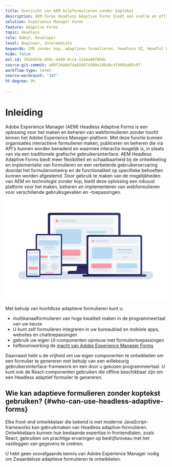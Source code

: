 ```yaml
---
title: Overzicht van AEM hulpformulieren zonder koptekst
description: AEM Forms Headless Adaptive Forms biedt een snelle en efficiënte manier om formulieren te maken voor verschillende platformen, zoals headless of Headful CMS, React-toepassingen, Single Page Applications (SPA), Web Apps, Mobile apps, Amazon Alexa, Google Assistant, WhatsApp en meer. Met Headless Adaptive Forms kunt u het proces van het samenstellen van formulieren stroomlijnen, waardoor het eenvoudiger wordt om gegevens van uw gebruikers te verzamelen op verschillende apparaten en platforms.
solution: Experience Manager Forms
feature: Adaptive Forms
topic: Headless
role: Admin, Developer
level: Beginner, Intermediate
keywords: CMS zonder kop, adaptieve formulieren, headless UI, Headful CMS, voice assistants, alexa, chatbots, WhatsApp-architectuur
hide: false
exl-id: 3b5b955b-d59c-43d9-9cc4-3244a08f80dc
source-git-commit: a88f2dab6fda61b674300e1d6a6c4f495ba85c97
workflow-type: tm+mt
source-wordcount: '347'
ht-degree: 0%

---
```


# Inleiding

Adobe Experience Manager (AEM) Headless Adaptive Forms is een oplossing voor het maken en beheren van webformulieren zonder hoofd binnen het Adobe Experience Manager-platform. Met deze functie kunnen organisaties interactieve formulieren maken, publiceren en beheren die via API&#39;s kunnen worden benaderd en waarmee interactie mogelijk is, in plaats van via een traditionele grafische gebruikersinterface. AEM Headless Adaptive Forms biedt meer flexibiliteit en schaalbaarheid bij de ontwikkeling en implementatie van formulieren en een verbeterde gebruikerservaring doordat het formulierontwerp en de functionaliteit op specifieke behoeften kunnen worden afgestemd. Door gebruik te maken van de mogelijkheden van AEM en technologie zonder kop, biedt deze oplossing een robuust platform voor het maken, beheren en implementeren van webformulieren voor verschillende gebruiksgevallen en -toepassingen.

![ bouwt en geeft native een vorm in om het even welke website, een toepassing, of niet-visuele interactie terug ](/help/assets/headless-forms-for-any-device.jpeg)

Met behulp van hoofdloze adaptieve formulieren kunt u:

* multikanaalformulieren van hoge kwaliteit maken in de programmeertaal van uw keuze
* U kunt zelf formulieren integreren in uw bureaublad en mobiele apps, websites en chattoepassingen
* gebruik uw eigen UI-componenten opnieuw met formuliertoepassingen
* hefboomwerking de [ macht van Adobe Experience Manager Forms ](https://experienceleague.adobe.com/docs/experience-manager-65/forms/getting-started/introduction-aem-forms.html)

Daarnaast hebt u de vrijheid om uw eigen componenten te ontwikkelen om een formulier te genereren met behulp van een willekeurig gebruikersinterface-framework en een door u gekozen programmeertaal. U kunt ook de React-componenten gebruiken die offline beschikbaar zijn om een Headless adaptief formulier te genereren.

## Wie kan adaptieve formulieren zonder koptekst gebruiken? {#who-can-use-headless-adaptive-forms}

Elke front-end ontwikkelaar die bekend is met moderne JavaScript-frameworks kan gebruikmaken van Headless adaptive-formulieren. Ontwikkelaars kunnen hun bestaande expertise in frontendtalen, zoals React, gebruiken om prachtige ervaringen op bedrijfsniveau met het vastleggen van gegevens te creëren.

U hebt geen voorafgaande kennis van Adobe Experience Manager nodig om Zwaardeloze adaptieve formulieren te ontwikkelen.

<!-- 
## How to join the early adopter program? {#how-to-join-early-adopter-forms}

The service is available for AEM Forms as a Cloud Service and AEM 6.5.16.0 Forms or later On-Premise term customers and Adobe-Managed Service enterprise customers. Send an email to [headlessadaptiveforms@adobe.com](mailto:headlessadaptiveforms@adobe.com) from your official email ID to join the early adopter program. 

-->